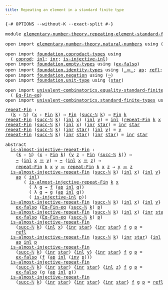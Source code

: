 ```yaml
---
title: Repeating an element in a standard finite type
---
```


<pre class="Agda"><a id="72" class="Symbol">{-#</a> <a id="76" class="Keyword">OPTIONS</a> <a id="84" class="Pragma">--without-K</a> <a id="96" class="Pragma">--exact-split</a> <a id="110" class="Symbol">#-}</a>

<a id="115" class="Keyword">module</a> <a id="122" href="elementary-number-theory.repeating-element-standard-finite-type.html" class="Module">elementary-number-theory.repeating-element-standard-finite-type</a> <a id="186" class="Keyword">where</a>

<a id="193" class="Keyword">open</a> <a id="198" class="Keyword">import</a> <a id="205" href="elementary-number-theory.natural-numbers.html" class="Module">elementary-number-theory.natural-numbers</a> <a id="246" class="Keyword">using</a> <a id="252" class="Symbol">(</a><a id="253" href="elementary-number-theory.natural-numbers.html#1530" class="Datatype">ℕ</a><a id="254" class="Symbol">;</a> <a id="256" href="elementary-number-theory.natural-numbers.html#1551" class="InductiveConstructor">zero-ℕ</a><a id="262" class="Symbol">;</a> <a id="264" href="elementary-number-theory.natural-numbers.html#1564" class="InductiveConstructor">succ-ℕ</a><a id="270" class="Symbol">)</a>

<a id="273" class="Keyword">open</a> <a id="278" class="Keyword">import</a> <a id="285" href="foundation.coproduct-types.html" class="Module">foundation.coproduct-types</a> <a id="312" class="Keyword">using</a>
  <a id="320" class="Symbol">(</a> <a id="322" href="foundation.coproduct-types.html#1182" class="Datatype">coprod</a><a id="328" class="Symbol">;</a> <a id="330" href="foundation.coproduct-types.html#1253" class="InductiveConstructor">inl</a><a id="333" class="Symbol">;</a> <a id="335" href="foundation.coproduct-types.html#1276" class="InductiveConstructor">inr</a><a id="338" class="Symbol">;</a> <a id="340" href="foundation.coproduct-types.html#2427" class="Function">is-injective-inl</a><a id="356" class="Symbol">)</a>
<a id="358" class="Keyword">open</a> <a id="363" class="Keyword">import</a> <a id="370" href="foundation.empty-types.html" class="Module">foundation.empty-types</a> <a id="393" class="Keyword">using</a> <a id="399" class="Symbol">(</a><a id="400" href="foundation-core.empty-types.html#1160" class="Function">ex-falso</a><a id="408" class="Symbol">)</a>
<a id="410" class="Keyword">open</a> <a id="415" class="Keyword">import</a> <a id="422" href="foundation.identity-types.html" class="Module">foundation.identity-types</a> <a id="448" class="Keyword">using</a> <a id="454" class="Symbol">(</a><a id="455" href="foundation-core.identity-types.html#1865" class="Function Operator">_＝_</a><a id="458" class="Symbol">;</a> <a id="460" href="foundation-core.identity-types.html#4003" class="Function">ap</a><a id="462" class="Symbol">;</a> <a id="464" href="foundation-core.identity-types.html#1820" class="InductiveConstructor">refl</a><a id="468" class="Symbol">;</a> <a id="470" href="foundation-core.identity-types.html#2729" class="Function">inv</a><a id="473" class="Symbol">)</a>
<a id="475" class="Keyword">open</a> <a id="480" class="Keyword">import</a> <a id="487" href="foundation.negation.html" class="Module">foundation.negation</a> <a id="507" class="Keyword">using</a> <a id="513" class="Symbol">(</a><a id="514" href="foundation-core.negation.html#465" class="Function">¬</a><a id="515" class="Symbol">)</a>
<a id="517" class="Keyword">open</a> <a id="522" class="Keyword">import</a> <a id="529" href="foundation.unit-type.html" class="Module">foundation.unit-type</a> <a id="550" class="Keyword">using</a> <a id="556" class="Symbol">(</a><a id="557" href="foundation.unit-type.html#1108" class="InductiveConstructor">star</a><a id="561" class="Symbol">)</a>

<a id="564" class="Keyword">open</a> <a id="569" class="Keyword">import</a> <a id="576" href="univalent-combinatorics.equality-standard-finite-types.html" class="Module">univalent-combinatorics.equality-standard-finite-types</a> <a id="631" class="Keyword">using</a>
  <a id="639" class="Symbol">(</a> <a id="641" href="univalent-combinatorics.equality-standard-finite-types.html#2361" class="Function">Eq-Fin-eq</a><a id="650" class="Symbol">)</a>
<a id="652" class="Keyword">open</a> <a id="657" class="Keyword">import</a> <a id="664" href="univalent-combinatorics.standard-finite-types.html" class="Module">univalent-combinatorics.standard-finite-types</a> <a id="710" class="Keyword">using</a> <a id="716" class="Symbol">(</a><a id="717" href="univalent-combinatorics.standard-finite-types.html#2396" class="Function">Fin</a><a id="720" class="Symbol">)</a>
</pre>
<pre class="Agda"><a id="repeat-Fin"></a><a id="735" href="elementary-number-theory.repeating-element-standard-finite-type.html#735" class="Function">repeat-Fin</a> <a id="746" class="Symbol">:</a>
  <a id="750" class="Symbol">(</a><a id="751" href="elementary-number-theory.repeating-element-standard-finite-type.html#751" class="Bound">k</a> <a id="753" class="Symbol">:</a> <a id="755" href="elementary-number-theory.natural-numbers.html#1530" class="Datatype">ℕ</a><a id="756" class="Symbol">)</a> <a id="758" class="Symbol">(</a><a id="759" href="elementary-number-theory.repeating-element-standard-finite-type.html#759" class="Bound">x</a> <a id="761" class="Symbol">:</a> <a id="763" href="univalent-combinatorics.standard-finite-types.html#2396" class="Function">Fin</a> <a id="767" href="elementary-number-theory.repeating-element-standard-finite-type.html#751" class="Bound">k</a><a id="768" class="Symbol">)</a> <a id="770" class="Symbol">→</a> <a id="772" href="univalent-combinatorics.standard-finite-types.html#2396" class="Function">Fin</a> <a id="776" class="Symbol">(</a><a id="777" href="elementary-number-theory.natural-numbers.html#1564" class="InductiveConstructor">succ-ℕ</a> <a id="784" href="elementary-number-theory.repeating-element-standard-finite-type.html#751" class="Bound">k</a><a id="785" class="Symbol">)</a> <a id="787" class="Symbol">→</a> <a id="789" href="univalent-combinatorics.standard-finite-types.html#2396" class="Function">Fin</a> <a id="793" href="elementary-number-theory.repeating-element-standard-finite-type.html#751" class="Bound">k</a>
<a id="795" href="elementary-number-theory.repeating-element-standard-finite-type.html#735" class="Function">repeat-Fin</a> <a id="806" class="Symbol">(</a><a id="807" href="elementary-number-theory.natural-numbers.html#1564" class="InductiveConstructor">succ-ℕ</a> <a id="814" href="elementary-number-theory.repeating-element-standard-finite-type.html#814" class="Bound">k</a><a id="815" class="Symbol">)</a> <a id="817" class="Symbol">(</a><a id="818" href="foundation.coproduct-types.html#1253" class="InductiveConstructor">inl</a> <a id="822" href="elementary-number-theory.repeating-element-standard-finite-type.html#822" class="Bound">x</a><a id="823" class="Symbol">)</a> <a id="825" class="Symbol">(</a><a id="826" href="foundation.coproduct-types.html#1253" class="InductiveConstructor">inl</a> <a id="830" href="elementary-number-theory.repeating-element-standard-finite-type.html#830" class="Bound">y</a><a id="831" class="Symbol">)</a> <a id="833" class="Symbol">=</a> <a id="835" href="foundation.coproduct-types.html#1253" class="InductiveConstructor">inl</a> <a id="839" class="Symbol">(</a><a id="840" href="elementary-number-theory.repeating-element-standard-finite-type.html#735" class="Function">repeat-Fin</a> <a id="851" href="elementary-number-theory.repeating-element-standard-finite-type.html#814" class="Bound">k</a> <a id="853" href="elementary-number-theory.repeating-element-standard-finite-type.html#822" class="Bound">x</a> <a id="855" href="elementary-number-theory.repeating-element-standard-finite-type.html#830" class="Bound">y</a><a id="856" class="Symbol">)</a>
<a id="858" href="elementary-number-theory.repeating-element-standard-finite-type.html#735" class="Function">repeat-Fin</a> <a id="869" class="Symbol">(</a><a id="870" href="elementary-number-theory.natural-numbers.html#1564" class="InductiveConstructor">succ-ℕ</a> <a id="877" href="elementary-number-theory.repeating-element-standard-finite-type.html#877" class="Bound">k</a><a id="878" class="Symbol">)</a> <a id="880" class="Symbol">(</a><a id="881" href="foundation.coproduct-types.html#1253" class="InductiveConstructor">inl</a> <a id="885" href="elementary-number-theory.repeating-element-standard-finite-type.html#885" class="Bound">x</a><a id="886" class="Symbol">)</a> <a id="888" class="Symbol">(</a><a id="889" href="foundation.coproduct-types.html#1276" class="InductiveConstructor">inr</a> <a id="893" href="foundation.unit-type.html#1108" class="InductiveConstructor">star</a><a id="897" class="Symbol">)</a> <a id="899" class="Symbol">=</a> <a id="901" href="foundation.coproduct-types.html#1276" class="InductiveConstructor">inr</a> <a id="905" href="foundation.unit-type.html#1108" class="InductiveConstructor">star</a>
<a id="910" href="elementary-number-theory.repeating-element-standard-finite-type.html#735" class="Function">repeat-Fin</a> <a id="921" class="Symbol">(</a><a id="922" href="elementary-number-theory.natural-numbers.html#1564" class="InductiveConstructor">succ-ℕ</a> <a id="929" href="elementary-number-theory.repeating-element-standard-finite-type.html#929" class="Bound">k</a><a id="930" class="Symbol">)</a> <a id="932" class="Symbol">(</a><a id="933" href="foundation.coproduct-types.html#1276" class="InductiveConstructor">inr</a> <a id="937" href="foundation.unit-type.html#1108" class="InductiveConstructor">star</a><a id="941" class="Symbol">)</a> <a id="943" class="Symbol">(</a><a id="944" href="foundation.coproduct-types.html#1253" class="InductiveConstructor">inl</a> <a id="948" href="elementary-number-theory.repeating-element-standard-finite-type.html#948" class="Bound">y</a><a id="949" class="Symbol">)</a> <a id="951" class="Symbol">=</a> <a id="953" href="elementary-number-theory.repeating-element-standard-finite-type.html#948" class="Bound">y</a>
<a id="955" href="elementary-number-theory.repeating-element-standard-finite-type.html#735" class="Function">repeat-Fin</a> <a id="966" class="Symbol">(</a><a id="967" href="elementary-number-theory.natural-numbers.html#1564" class="InductiveConstructor">succ-ℕ</a> <a id="974" href="elementary-number-theory.repeating-element-standard-finite-type.html#974" class="Bound">k</a><a id="975" class="Symbol">)</a> <a id="977" class="Symbol">(</a><a id="978" href="foundation.coproduct-types.html#1276" class="InductiveConstructor">inr</a> <a id="982" href="foundation.unit-type.html#1108" class="InductiveConstructor">star</a><a id="986" class="Symbol">)</a> <a id="988" class="Symbol">(</a><a id="989" href="foundation.coproduct-types.html#1276" class="InductiveConstructor">inr</a> <a id="993" href="foundation.unit-type.html#1108" class="InductiveConstructor">star</a><a id="997" class="Symbol">)</a> <a id="999" class="Symbol">=</a> <a id="1001" href="foundation.coproduct-types.html#1276" class="InductiveConstructor">inr</a> <a id="1005" href="foundation.unit-type.html#1108" class="InductiveConstructor">star</a>

<a id="1011" class="Keyword">abstract</a>
  <a id="is-almost-injective-repeat-Fin"></a><a id="1022" href="elementary-number-theory.repeating-element-standard-finite-type.html#1022" class="Function">is-almost-injective-repeat-Fin</a> <a id="1053" class="Symbol">:</a>
    <a id="1059" class="Symbol">(</a><a id="1060" href="elementary-number-theory.repeating-element-standard-finite-type.html#1060" class="Bound">k</a> <a id="1062" class="Symbol">:</a> <a id="1064" href="elementary-number-theory.natural-numbers.html#1530" class="Datatype">ℕ</a><a id="1065" class="Symbol">)</a> <a id="1067" class="Symbol">(</a><a id="1068" href="elementary-number-theory.repeating-element-standard-finite-type.html#1068" class="Bound">x</a> <a id="1070" class="Symbol">:</a> <a id="1072" href="univalent-combinatorics.standard-finite-types.html#2396" class="Function">Fin</a> <a id="1076" href="elementary-number-theory.repeating-element-standard-finite-type.html#1060" class="Bound">k</a><a id="1077" class="Symbol">)</a> <a id="1079" class="Symbol">{</a><a id="1080" href="elementary-number-theory.repeating-element-standard-finite-type.html#1080" class="Bound">y</a> <a id="1082" href="elementary-number-theory.repeating-element-standard-finite-type.html#1082" class="Bound">z</a> <a id="1084" class="Symbol">:</a> <a id="1086" href="univalent-combinatorics.standard-finite-types.html#2396" class="Function">Fin</a> <a id="1090" class="Symbol">(</a><a id="1091" href="elementary-number-theory.natural-numbers.html#1564" class="InductiveConstructor">succ-ℕ</a> <a id="1098" href="elementary-number-theory.repeating-element-standard-finite-type.html#1060" class="Bound">k</a><a id="1099" class="Symbol">)}</a> <a id="1102" class="Symbol">→</a>
    <a id="1108" href="foundation-core.negation.html#465" class="Function">¬</a> <a id="1110" class="Symbol">(</a><a id="1111" href="foundation.coproduct-types.html#1253" class="InductiveConstructor">inl</a> <a id="1115" href="elementary-number-theory.repeating-element-standard-finite-type.html#1068" class="Bound">x</a> <a id="1117" href="foundation-core.identity-types.html#1865" class="Function Operator">＝</a> <a id="1119" href="elementary-number-theory.repeating-element-standard-finite-type.html#1080" class="Bound">y</a><a id="1120" class="Symbol">)</a> <a id="1122" class="Symbol">→</a> <a id="1124" href="foundation-core.negation.html#465" class="Function">¬</a> <a id="1126" class="Symbol">(</a><a id="1127" href="foundation.coproduct-types.html#1253" class="InductiveConstructor">inl</a> <a id="1131" href="elementary-number-theory.repeating-element-standard-finite-type.html#1068" class="Bound">x</a> <a id="1133" href="foundation-core.identity-types.html#1865" class="Function Operator">＝</a> <a id="1135" href="elementary-number-theory.repeating-element-standard-finite-type.html#1082" class="Bound">z</a><a id="1136" class="Symbol">)</a> <a id="1138" class="Symbol">→</a>
    <a id="1144" href="elementary-number-theory.repeating-element-standard-finite-type.html#735" class="Function">repeat-Fin</a> <a id="1155" href="elementary-number-theory.repeating-element-standard-finite-type.html#1060" class="Bound">k</a> <a id="1157" href="elementary-number-theory.repeating-element-standard-finite-type.html#1068" class="Bound">x</a> <a id="1159" href="elementary-number-theory.repeating-element-standard-finite-type.html#1080" class="Bound">y</a> <a id="1161" href="foundation-core.identity-types.html#1865" class="Function Operator">＝</a> <a id="1163" href="elementary-number-theory.repeating-element-standard-finite-type.html#735" class="Function">repeat-Fin</a> <a id="1174" href="elementary-number-theory.repeating-element-standard-finite-type.html#1060" class="Bound">k</a> <a id="1176" href="elementary-number-theory.repeating-element-standard-finite-type.html#1068" class="Bound">x</a> <a id="1178" href="elementary-number-theory.repeating-element-standard-finite-type.html#1082" class="Bound">z</a> <a id="1180" class="Symbol">→</a> <a id="1182" href="elementary-number-theory.repeating-element-standard-finite-type.html#1080" class="Bound">y</a> <a id="1184" href="foundation-core.identity-types.html#1865" class="Function Operator">＝</a> <a id="1186" href="elementary-number-theory.repeating-element-standard-finite-type.html#1082" class="Bound">z</a>
  <a id="1190" href="elementary-number-theory.repeating-element-standard-finite-type.html#1022" class="Function">is-almost-injective-repeat-Fin</a> <a id="1221" class="Symbol">(</a><a id="1222" href="elementary-number-theory.natural-numbers.html#1564" class="InductiveConstructor">succ-ℕ</a> <a id="1229" href="elementary-number-theory.repeating-element-standard-finite-type.html#1229" class="Bound">k</a><a id="1230" class="Symbol">)</a> <a id="1232" class="Symbol">(</a><a id="1233" href="foundation.coproduct-types.html#1253" class="InductiveConstructor">inl</a> <a id="1237" href="elementary-number-theory.repeating-element-standard-finite-type.html#1237" class="Bound">x</a><a id="1238" class="Symbol">)</a> <a id="1240" class="Symbol">{</a><a id="1241" href="foundation.coproduct-types.html#1253" class="InductiveConstructor">inl</a> <a id="1245" href="elementary-number-theory.repeating-element-standard-finite-type.html#1245" class="Bound">y</a><a id="1246" class="Symbol">}</a> <a id="1248" class="Symbol">{</a><a id="1249" href="foundation.coproduct-types.html#1253" class="InductiveConstructor">inl</a> <a id="1253" href="elementary-number-theory.repeating-element-standard-finite-type.html#1253" class="Bound">z</a><a id="1254" class="Symbol">}</a> <a id="1256" href="elementary-number-theory.repeating-element-standard-finite-type.html#1256" class="Bound">f</a> <a id="1258" href="elementary-number-theory.repeating-element-standard-finite-type.html#1258" class="Bound">g</a> <a id="1260" href="elementary-number-theory.repeating-element-standard-finite-type.html#1260" class="Bound">p</a> <a id="1262" class="Symbol">=</a>
    <a id="1268" href="foundation-core.identity-types.html#4003" class="Function">ap</a> <a id="1271" class="Symbol">(</a> <a id="1273" href="foundation.coproduct-types.html#1253" class="InductiveConstructor">inl</a><a id="1276" class="Symbol">)</a>
       <a id="1285" class="Symbol">(</a> <a id="1287" href="elementary-number-theory.repeating-element-standard-finite-type.html#1022" class="Function">is-almost-injective-repeat-Fin</a> <a id="1318" href="elementary-number-theory.repeating-element-standard-finite-type.html#1229" class="Bound">k</a> <a id="1320" href="elementary-number-theory.repeating-element-standard-finite-type.html#1237" class="Bound">x</a>
         <a id="1331" class="Symbol">(</a> <a id="1333" class="Symbol">λ</a> <a id="1335" href="elementary-number-theory.repeating-element-standard-finite-type.html#1335" class="Bound">q</a> <a id="1337" class="Symbol">→</a> <a id="1339" href="elementary-number-theory.repeating-element-standard-finite-type.html#1256" class="Bound">f</a> <a id="1341" class="Symbol">(</a><a id="1342" href="foundation-core.identity-types.html#4003" class="Function">ap</a> <a id="1345" href="foundation.coproduct-types.html#1253" class="InductiveConstructor">inl</a> <a id="1349" href="elementary-number-theory.repeating-element-standard-finite-type.html#1335" class="Bound">q</a><a id="1350" class="Symbol">))</a>
         <a id="1362" class="Symbol">(</a> <a id="1364" class="Symbol">λ</a> <a id="1366" href="elementary-number-theory.repeating-element-standard-finite-type.html#1366" class="Bound">q</a> <a id="1368" class="Symbol">→</a> <a id="1370" href="elementary-number-theory.repeating-element-standard-finite-type.html#1258" class="Bound">g</a> <a id="1372" class="Symbol">(</a><a id="1373" href="foundation-core.identity-types.html#4003" class="Function">ap</a> <a id="1376" href="foundation.coproduct-types.html#1253" class="InductiveConstructor">inl</a> <a id="1380" href="elementary-number-theory.repeating-element-standard-finite-type.html#1366" class="Bound">q</a><a id="1381" class="Symbol">))</a>
         <a id="1393" class="Symbol">(</a> <a id="1395" href="foundation.coproduct-types.html#2427" class="Function">is-injective-inl</a> <a id="1412" href="elementary-number-theory.repeating-element-standard-finite-type.html#1260" class="Bound">p</a><a id="1413" class="Symbol">))</a>
  <a id="1418" href="elementary-number-theory.repeating-element-standard-finite-type.html#1022" class="Function">is-almost-injective-repeat-Fin</a> <a id="1449" class="Symbol">(</a><a id="1450" href="elementary-number-theory.natural-numbers.html#1564" class="InductiveConstructor">succ-ℕ</a> <a id="1457" href="elementary-number-theory.repeating-element-standard-finite-type.html#1457" class="Bound">k</a><a id="1458" class="Symbol">)</a> <a id="1460" class="Symbol">(</a><a id="1461" href="foundation.coproduct-types.html#1253" class="InductiveConstructor">inl</a> <a id="1465" href="elementary-number-theory.repeating-element-standard-finite-type.html#1465" class="Bound">x</a><a id="1466" class="Symbol">)</a> <a id="1468" class="Symbol">{</a><a id="1469" href="foundation.coproduct-types.html#1253" class="InductiveConstructor">inl</a> <a id="1473" href="elementary-number-theory.repeating-element-standard-finite-type.html#1473" class="Bound">y</a><a id="1474" class="Symbol">}</a> <a id="1476" class="Symbol">{</a><a id="1477" href="foundation.coproduct-types.html#1276" class="InductiveConstructor">inr</a> <a id="1481" href="foundation.unit-type.html#1108" class="InductiveConstructor">star</a><a id="1485" class="Symbol">}</a> <a id="1487" href="elementary-number-theory.repeating-element-standard-finite-type.html#1487" class="Bound">f</a> <a id="1489" href="elementary-number-theory.repeating-element-standard-finite-type.html#1489" class="Bound">g</a> <a id="1491" href="elementary-number-theory.repeating-element-standard-finite-type.html#1491" class="Bound">p</a> <a id="1493" class="Symbol">=</a>
    <a id="1499" href="foundation-core.empty-types.html#1160" class="Function">ex-falso</a> <a id="1508" class="Symbol">(</a><a id="1509" href="univalent-combinatorics.equality-standard-finite-types.html#2361" class="Function">Eq-Fin-eq</a> <a id="1519" class="Symbol">(</a><a id="1520" href="elementary-number-theory.natural-numbers.html#1564" class="InductiveConstructor">succ-ℕ</a> <a id="1527" href="elementary-number-theory.repeating-element-standard-finite-type.html#1457" class="Bound">k</a><a id="1528" class="Symbol">)</a> <a id="1530" href="elementary-number-theory.repeating-element-standard-finite-type.html#1491" class="Bound">p</a><a id="1531" class="Symbol">)</a>
  <a id="1535" href="elementary-number-theory.repeating-element-standard-finite-type.html#1022" class="Function">is-almost-injective-repeat-Fin</a> <a id="1566" class="Symbol">(</a><a id="1567" href="elementary-number-theory.natural-numbers.html#1564" class="InductiveConstructor">succ-ℕ</a> <a id="1574" href="elementary-number-theory.repeating-element-standard-finite-type.html#1574" class="Bound">k</a><a id="1575" class="Symbol">)</a> <a id="1577" class="Symbol">(</a><a id="1578" href="foundation.coproduct-types.html#1253" class="InductiveConstructor">inl</a> <a id="1582" href="elementary-number-theory.repeating-element-standard-finite-type.html#1582" class="Bound">x</a><a id="1583" class="Symbol">)</a> <a id="1585" class="Symbol">{</a><a id="1586" href="foundation.coproduct-types.html#1276" class="InductiveConstructor">inr</a> <a id="1590" href="foundation.unit-type.html#1108" class="InductiveConstructor">star</a><a id="1594" class="Symbol">}</a> <a id="1596" class="Symbol">{</a><a id="1597" href="foundation.coproduct-types.html#1253" class="InductiveConstructor">inl</a> <a id="1601" href="elementary-number-theory.repeating-element-standard-finite-type.html#1601" class="Bound">z</a><a id="1602" class="Symbol">}</a> <a id="1604" href="elementary-number-theory.repeating-element-standard-finite-type.html#1604" class="Bound">f</a> <a id="1606" href="elementary-number-theory.repeating-element-standard-finite-type.html#1606" class="Bound">g</a> <a id="1608" href="elementary-number-theory.repeating-element-standard-finite-type.html#1608" class="Bound">p</a> <a id="1610" class="Symbol">=</a>
    <a id="1616" href="foundation-core.empty-types.html#1160" class="Function">ex-falso</a> <a id="1625" class="Symbol">(</a><a id="1626" href="univalent-combinatorics.equality-standard-finite-types.html#2361" class="Function">Eq-Fin-eq</a> <a id="1636" class="Symbol">(</a><a id="1637" href="elementary-number-theory.natural-numbers.html#1564" class="InductiveConstructor">succ-ℕ</a> <a id="1644" href="elementary-number-theory.repeating-element-standard-finite-type.html#1574" class="Bound">k</a><a id="1645" class="Symbol">)</a> <a id="1647" href="elementary-number-theory.repeating-element-standard-finite-type.html#1608" class="Bound">p</a><a id="1648" class="Symbol">)</a>
  <a id="1652" href="elementary-number-theory.repeating-element-standard-finite-type.html#1022" class="Function">is-almost-injective-repeat-Fin</a>
    <a id="1687" class="Symbol">(</a><a id="1688" href="elementary-number-theory.natural-numbers.html#1564" class="InductiveConstructor">succ-ℕ</a> <a id="1695" href="elementary-number-theory.repeating-element-standard-finite-type.html#1695" class="Bound">k</a><a id="1696" class="Symbol">)</a> <a id="1698" class="Symbol">(</a><a id="1699" href="foundation.coproduct-types.html#1253" class="InductiveConstructor">inl</a> <a id="1703" href="elementary-number-theory.repeating-element-standard-finite-type.html#1703" class="Bound">x</a><a id="1704" class="Symbol">)</a> <a id="1706" class="Symbol">{</a><a id="1707" href="foundation.coproduct-types.html#1276" class="InductiveConstructor">inr</a> <a id="1711" href="foundation.unit-type.html#1108" class="InductiveConstructor">star</a><a id="1715" class="Symbol">}</a> <a id="1717" class="Symbol">{</a><a id="1718" href="foundation.coproduct-types.html#1276" class="InductiveConstructor">inr</a> <a id="1722" href="foundation.unit-type.html#1108" class="InductiveConstructor">star</a><a id="1726" class="Symbol">}</a> <a id="1728" href="elementary-number-theory.repeating-element-standard-finite-type.html#1728" class="Bound">f</a> <a id="1730" href="elementary-number-theory.repeating-element-standard-finite-type.html#1730" class="Bound">g</a> <a id="1732" href="elementary-number-theory.repeating-element-standard-finite-type.html#1732" class="Bound">p</a> <a id="1734" class="Symbol">=</a>
    <a id="1740" href="foundation-core.identity-types.html#1820" class="InductiveConstructor">refl</a>
  <a id="1747" href="elementary-number-theory.repeating-element-standard-finite-type.html#1022" class="Function">is-almost-injective-repeat-Fin</a> <a id="1778" class="Symbol">(</a><a id="1779" href="elementary-number-theory.natural-numbers.html#1564" class="InductiveConstructor">succ-ℕ</a> <a id="1786" href="elementary-number-theory.repeating-element-standard-finite-type.html#1786" class="Bound">k</a><a id="1787" class="Symbol">)</a> <a id="1789" class="Symbol">(</a><a id="1790" href="foundation.coproduct-types.html#1276" class="InductiveConstructor">inr</a> <a id="1794" href="foundation.unit-type.html#1108" class="InductiveConstructor">star</a><a id="1798" class="Symbol">)</a> <a id="1800" class="Symbol">{</a><a id="1801" href="foundation.coproduct-types.html#1253" class="InductiveConstructor">inl</a> <a id="1805" href="elementary-number-theory.repeating-element-standard-finite-type.html#1805" class="Bound">y</a><a id="1806" class="Symbol">}</a> <a id="1808" class="Symbol">{</a><a id="1809" href="foundation.coproduct-types.html#1253" class="InductiveConstructor">inl</a> <a id="1813" href="elementary-number-theory.repeating-element-standard-finite-type.html#1813" class="Bound">z</a><a id="1814" class="Symbol">}</a> <a id="1816" href="elementary-number-theory.repeating-element-standard-finite-type.html#1816" class="Bound">f</a> <a id="1818" href="elementary-number-theory.repeating-element-standard-finite-type.html#1818" class="Bound">g</a> <a id="1820" href="elementary-number-theory.repeating-element-standard-finite-type.html#1820" class="Bound">p</a> <a id="1822" class="Symbol">=</a>
    <a id="1828" href="foundation-core.identity-types.html#4003" class="Function">ap</a> <a id="1831" href="foundation.coproduct-types.html#1253" class="InductiveConstructor">inl</a> <a id="1835" href="elementary-number-theory.repeating-element-standard-finite-type.html#1820" class="Bound">p</a>
  <a id="1839" href="elementary-number-theory.repeating-element-standard-finite-type.html#1022" class="Function">is-almost-injective-repeat-Fin</a>
    <a id="1874" class="Symbol">(</a><a id="1875" href="elementary-number-theory.natural-numbers.html#1564" class="InductiveConstructor">succ-ℕ</a> <a id="1882" href="elementary-number-theory.repeating-element-standard-finite-type.html#1882" class="Bound">k</a><a id="1883" class="Symbol">)</a> <a id="1885" class="Symbol">(</a><a id="1886" href="foundation.coproduct-types.html#1276" class="InductiveConstructor">inr</a> <a id="1890" href="foundation.unit-type.html#1108" class="InductiveConstructor">star</a><a id="1894" class="Symbol">)</a> <a id="1896" class="Symbol">{</a><a id="1897" href="foundation.coproduct-types.html#1253" class="InductiveConstructor">inl</a> <a id="1901" href="elementary-number-theory.repeating-element-standard-finite-type.html#1901" class="Bound">y</a><a id="1902" class="Symbol">}</a> <a id="1904" class="Symbol">{</a><a id="1905" href="foundation.coproduct-types.html#1276" class="InductiveConstructor">inr</a> <a id="1909" href="foundation.unit-type.html#1108" class="InductiveConstructor">star</a><a id="1913" class="Symbol">}</a> <a id="1915" href="elementary-number-theory.repeating-element-standard-finite-type.html#1915" class="Bound">f</a> <a id="1917" href="elementary-number-theory.repeating-element-standard-finite-type.html#1917" class="Bound">g</a> <a id="1919" href="elementary-number-theory.repeating-element-standard-finite-type.html#1919" class="Bound">p</a> <a id="1921" class="Symbol">=</a>
    <a id="1927" href="foundation-core.empty-types.html#1160" class="Function">ex-falso</a> <a id="1936" class="Symbol">(</a><a id="1937" href="elementary-number-theory.repeating-element-standard-finite-type.html#1915" class="Bound">f</a> <a id="1939" class="Symbol">(</a><a id="1940" href="foundation-core.identity-types.html#4003" class="Function">ap</a> <a id="1943" href="foundation.coproduct-types.html#1253" class="InductiveConstructor">inl</a> <a id="1947" class="Symbol">(</a><a id="1948" href="foundation-core.identity-types.html#2729" class="Function">inv</a> <a id="1952" href="elementary-number-theory.repeating-element-standard-finite-type.html#1919" class="Bound">p</a><a id="1953" class="Symbol">)))</a>
  <a id="1959" href="elementary-number-theory.repeating-element-standard-finite-type.html#1022" class="Function">is-almost-injective-repeat-Fin</a>
    <a id="1994" class="Symbol">(</a><a id="1995" href="elementary-number-theory.natural-numbers.html#1564" class="InductiveConstructor">succ-ℕ</a> <a id="2002" href="elementary-number-theory.repeating-element-standard-finite-type.html#2002" class="Bound">k</a><a id="2003" class="Symbol">)</a> <a id="2005" class="Symbol">(</a><a id="2006" href="foundation.coproduct-types.html#1276" class="InductiveConstructor">inr</a> <a id="2010" href="foundation.unit-type.html#1108" class="InductiveConstructor">star</a><a id="2014" class="Symbol">)</a> <a id="2016" class="Symbol">{</a><a id="2017" href="foundation.coproduct-types.html#1276" class="InductiveConstructor">inr</a> <a id="2021" href="foundation.unit-type.html#1108" class="InductiveConstructor">star</a><a id="2025" class="Symbol">}</a> <a id="2027" class="Symbol">{</a><a id="2028" href="foundation.coproduct-types.html#1253" class="InductiveConstructor">inl</a> <a id="2032" href="elementary-number-theory.repeating-element-standard-finite-type.html#2032" class="Bound">z</a><a id="2033" class="Symbol">}</a> <a id="2035" href="elementary-number-theory.repeating-element-standard-finite-type.html#2035" class="Bound">f</a> <a id="2037" href="elementary-number-theory.repeating-element-standard-finite-type.html#2037" class="Bound">g</a> <a id="2039" href="elementary-number-theory.repeating-element-standard-finite-type.html#2039" class="Bound">p</a> <a id="2041" class="Symbol">=</a>
    <a id="2047" href="foundation-core.empty-types.html#1160" class="Function">ex-falso</a> <a id="2056" class="Symbol">(</a><a id="2057" href="elementary-number-theory.repeating-element-standard-finite-type.html#2037" class="Bound">g</a> <a id="2059" class="Symbol">(</a><a id="2060" href="foundation-core.identity-types.html#4003" class="Function">ap</a> <a id="2063" href="foundation.coproduct-types.html#1253" class="InductiveConstructor">inl</a> <a id="2067" href="elementary-number-theory.repeating-element-standard-finite-type.html#2039" class="Bound">p</a><a id="2068" class="Symbol">))</a>
  <a id="2073" href="elementary-number-theory.repeating-element-standard-finite-type.html#1022" class="Function">is-almost-injective-repeat-Fin</a>
    <a id="2108" class="Symbol">(</a><a id="2109" href="elementary-number-theory.natural-numbers.html#1564" class="InductiveConstructor">succ-ℕ</a> <a id="2116" href="elementary-number-theory.repeating-element-standard-finite-type.html#2116" class="Bound">k</a><a id="2117" class="Symbol">)</a> <a id="2119" class="Symbol">(</a><a id="2120" href="foundation.coproduct-types.html#1276" class="InductiveConstructor">inr</a> <a id="2124" href="foundation.unit-type.html#1108" class="InductiveConstructor">star</a><a id="2128" class="Symbol">)</a> <a id="2130" class="Symbol">{</a><a id="2131" href="foundation.coproduct-types.html#1276" class="InductiveConstructor">inr</a> <a id="2135" href="foundation.unit-type.html#1108" class="InductiveConstructor">star</a><a id="2139" class="Symbol">}</a> <a id="2141" class="Symbol">{</a><a id="2142" href="foundation.coproduct-types.html#1276" class="InductiveConstructor">inr</a> <a id="2146" href="foundation.unit-type.html#1108" class="InductiveConstructor">star</a><a id="2150" class="Symbol">}</a> <a id="2152" href="elementary-number-theory.repeating-element-standard-finite-type.html#2152" class="Bound">f</a> <a id="2154" href="elementary-number-theory.repeating-element-standard-finite-type.html#2154" class="Bound">g</a> <a id="2156" href="elementary-number-theory.repeating-element-standard-finite-type.html#2156" class="Bound">p</a> <a id="2158" class="Symbol">=</a> <a id="2160" href="foundation-core.identity-types.html#1820" class="InductiveConstructor">refl</a>
</pre>